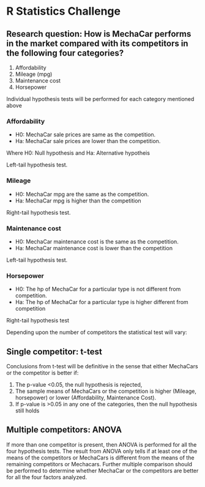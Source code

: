 # R Statistics Challenge

## **Research question: How is MechaCar performs in the market compared with its competitors in the following four categories?**

1.	Affordability
2.	Mileage (mpg)
3.	Maintenance cost
4.	Horsepower

Individual hypothesis tests will be performed for each category mentioned above


### **Affordability** ###

- H0: MechaCar sale prices are same as the competition.
- Ha: MechaCar sale prices are lower than the competition.

Where H0: Null hypothesis and Ha: Alternative hypotheis

Left-tail hypothesis test.

### **Mileage** ###

- H0: MechaCar mpg are the same as the competition.
- Ha: MechaCar mpg is higher than the competition

Right-tail hypothesis test.

### **Maintenance cost** ###

- H0: MechaCar maintenance cost is the same as the competition.
- Ha: MechaCar maintenance cost is lower than the competition

Left-tail hypothesis test.

### **Horsepower** ###

- H0: The hp of MechaCar for a particular type is not different from competition.
- Ha: The hp of MechaCar for a particular type is higher different from competition

Right-tail hypothesis test

Depending upon the number of competitors the statistical test will vary:

## **Single competitor: t-test** ##

Conclusions from t-test will be definitive in the sense that either MechaCars or the competitor is better if:

1.	The p-value <0.05, the null hypothesis is rejected, 
2.	The sample means of MechaCars or the competition is higher (Mileage, horsepower) or lower (Affordability, Maintenance Cost). 
3.	If p-value is >0.05 in any one of the categories, then the null hypothesis still holds

## **Multiple competitors: ANOVA** ##

If more than one competitor is present, then ANOVA is performed for all the four hypothesis tests. 
The result from ANOVA only tells if at least one of the means of the competitors or MechaCars is different from the means of the remaining competitors or Mechacars. Further multiple comparison should be performed to determine whether MechaCar or the competitors are better for all the four factors analyzed. 
